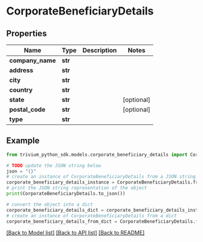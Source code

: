 # CorporateBeneficiaryDetails


## Properties

Name | Type | Description | Notes
------------ | ------------- | ------------- | -------------
**company_name** | **str** |  | 
**address** | **str** |  | 
**city** | **str** |  | 
**country** | **str** |  | 
**state** | **str** |  | [optional] 
**postal_code** | **str** |  | [optional] 
**type** | **str** |  | 

## Example

```python
from trivium_python_sdk.models.corporate_beneficiary_details import CorporateBeneficiaryDetails

# TODO update the JSON string below
json = "{}"
# create an instance of CorporateBeneficiaryDetails from a JSON string
corporate_beneficiary_details_instance = CorporateBeneficiaryDetails.from_json(json)
# print the JSON string representation of the object
print(CorporateBeneficiaryDetails.to_json())

# convert the object into a dict
corporate_beneficiary_details_dict = corporate_beneficiary_details_instance.to_dict()
# create an instance of CorporateBeneficiaryDetails from a dict
corporate_beneficiary_details_from_dict = CorporateBeneficiaryDetails.from_dict(corporate_beneficiary_details_dict)
```
[[Back to Model list]](../README.md#documentation-for-models) [[Back to API list]](../README.md#documentation-for-api-endpoints) [[Back to README]](../README.md)


